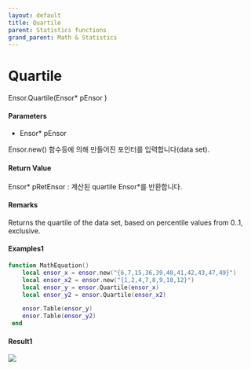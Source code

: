 ```yaml
---
layout: default
title: Quartile
parent: Statistics functions
grand_parent: Math & Statistics
---
```


# Quartile

Ensor.Quartile\(Ensor\* pEnsor \)

#### Parameters

* Ensor\* pEnsor

Ensor.new\(\) 함수등에 의해 만들어진 포인터를 입력합니다\(data set\).

#### Return Value

Ensor\* pRetEnsor : 계산된 quartile Ensor\*를 반환합니다.

#### Remarks

Returns the quartile of the data set, based on percentile values from 0..1, exclusive.

#### Examples1

```lua
function MathEquation()
	local ensor_x = ensor.new("{6,7,15,36,39,40,41,42,43,47,49}")
  	local ensor_x2 = ensor.new("{1,2,4,7,8,9,10,12}")
	local ensor_y = ensor.Quartile(ensor_x)
	local ensor_y2 = ensor.Quartile(ensor_x2)

 	ensor.Table(ensor_y)
	ensor.Table(ensor_y2)
 end
```

#### Result1

![](./StatisticsAPI/QuartileResultTable.png)



